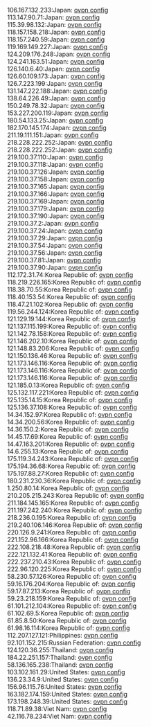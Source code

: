 106.167.132.233:Japan: [ovpn config](vpn/106_167_132_233.ovpn)  
113.147.90.71:Japan: [ovpn config](vpn/113_147_90_71.ovpn)  
115.39.98.132:Japan: [ovpn config](vpn/115_39_98_132.ovpn)  
118.157.158.218:Japan: [ovpn config](vpn/118_157_158_218.ovpn)  
118.157.240.59:Japan: [ovpn config](vpn/118_157_240_59.ovpn)  
119.169.149.227:Japan: [ovpn config](vpn/119_169_149_227.ovpn)  
124.209.176.248:Japan: [ovpn config](vpn/124_209_176_248.ovpn)  
124.241.163.51:Japan: [ovpn config](vpn/124_241_163_51.ovpn)  
126.140.6.40:Japan: [ovpn config](vpn/126_140_6_40.ovpn)  
126.60.109.173:Japan: [ovpn config](vpn/126_60_109_173.ovpn)  
126.7.223.199:Japan: [ovpn config](vpn/126_7_223_199.ovpn)  
131.147.222.188:Japan: [ovpn config](vpn/131_147_222_188.ovpn)  
138.64.226.49:Japan: [ovpn config](vpn/138_64_226_49.ovpn)  
150.249.78.32:Japan: [ovpn config](vpn/150_249_78_32.ovpn)  
153.227.200.119:Japan: [ovpn config](vpn/153_227_200_119.ovpn)  
180.54.133.25:Japan: [ovpn config](vpn/180_54_133_25.ovpn)  
182.170.145.174:Japan: [ovpn config](vpn/182_170_145_174.ovpn)  
211.19.111.151:Japan: [ovpn config](vpn/211_19_111_151.ovpn)  
218.228.222.252:Japan: [ovpn config](vpn/218_228_222_252.ovpn)  
218.228.222.252:Japan: [ovpn config](vpn/218_228_222_252.ovpn)  
219.100.37.110:Japan: [ovpn config](vpn/219_100_37_110.ovpn)  
219.100.37.118:Japan: [ovpn config](vpn/219_100_37_118.ovpn)  
219.100.37.126:Japan: [ovpn config](vpn/219_100_37_126.ovpn)  
219.100.37.158:Japan: [ovpn config](vpn/219_100_37_158.ovpn)  
219.100.37.165:Japan: [ovpn config](vpn/219_100_37_165.ovpn)  
219.100.37.166:Japan: [ovpn config](vpn/219_100_37_166.ovpn)  
219.100.37.169:Japan: [ovpn config](vpn/219_100_37_169.ovpn)  
219.100.37.179:Japan: [ovpn config](vpn/219_100_37_179.ovpn)  
219.100.37.190:Japan: [ovpn config](vpn/219_100_37_190.ovpn)  
219.100.37.2:Japan: [ovpn config](vpn/219_100_37_2.ovpn)  
219.100.37.24:Japan: [ovpn config](vpn/219_100_37_24.ovpn)  
219.100.37.29:Japan: [ovpn config](vpn/219_100_37_29.ovpn)  
219.100.37.54:Japan: [ovpn config](vpn/219_100_37_54.ovpn)  
219.100.37.56:Japan: [ovpn config](vpn/219_100_37_56.ovpn)  
219.100.37.81:Japan: [ovpn config](vpn/219_100_37_81.ovpn)  
219.100.37.90:Japan: [ovpn config](vpn/219_100_37_90.ovpn)  
112.172.31.74:Korea Republic of: [ovpn config](vpn/112_172_31_74.ovpn)  
118.219.226.165:Korea Republic of: [ovpn config](vpn/118_219_226_165.ovpn)  
118.38.70.55:Korea Republic of: [ovpn config](vpn/118_38_70_55.ovpn)  
118.40.153.54:Korea Republic of: [ovpn config](vpn/118_40_153_54.ovpn)  
118.47.21.102:Korea Republic of: [ovpn config](vpn/118_47_21_102.ovpn)  
119.56.244.124:Korea Republic of: [ovpn config](vpn/119_56_244_124.ovpn)  
121.129.19.144:Korea Republic of: [ovpn config](vpn/121_129_19_144.ovpn)  
121.137.115.199:Korea Republic of: [ovpn config](vpn/121_137_115_199.ovpn)  
121.142.78.158:Korea Republic of: [ovpn config](vpn/121_142_78_158.ovpn)  
121.146.202.10:Korea Republic of: [ovpn config](vpn/121_146_202_10.ovpn)  
121.148.83.206:Korea Republic of: [ovpn config](vpn/121_148_83_206.ovpn)  
121.150.136.46:Korea Republic of: [ovpn config](vpn/121_150_136_46.ovpn)  
121.173.146.116:Korea Republic of: [ovpn config](vpn/121_173_146_116.ovpn)  
121.173.146.116:Korea Republic of: [ovpn config](vpn/121_173_146_116.ovpn)  
121.173.146.116:Korea Republic of: [ovpn config](vpn/121_173_146_116.ovpn)  
121.185.0.13:Korea Republic of: [ovpn config](vpn/121_185_0_13.ovpn)  
125.132.117.221:Korea Republic of: [ovpn config](vpn/125_132_117_221.ovpn)  
125.135.14.15:Korea Republic of: [ovpn config](vpn/125_135_14_15.ovpn)  
125.136.37.108:Korea Republic of: [ovpn config](vpn/125_136_37_108.ovpn)  
14.34.152.97:Korea Republic of: [ovpn config](vpn/14_34_152_97.ovpn)  
14.34.200.56:Korea Republic of: [ovpn config](vpn/14_34_200_56.ovpn)  
14.36.150.2:Korea Republic of: [ovpn config](vpn/14_36_150_2.ovpn)  
14.45.17.69:Korea Republic of: [ovpn config](vpn/14_45_17_69.ovpn)  
14.47.163.201:Korea Republic of: [ovpn config](vpn/14_47_163_201.ovpn)  
14.6.255.13:Korea Republic of: [ovpn config](vpn/14_6_255_13.ovpn)  
175.119.34.243:Korea Republic of: [ovpn config](vpn/175_119_34_243.ovpn)  
175.194.36.68:Korea Republic of: [ovpn config](vpn/175_194_36_68.ovpn)  
175.197.88.27:Korea Republic of: [ovpn config](vpn/175_197_88_27.ovpn)  
180.231.230.36:Korea Republic of: [ovpn config](vpn/180_231_230_36.ovpn)  
1.250.80.14:Korea Republic of: [ovpn config](vpn/1_250_80_14.ovpn)  
210.205.215.243:Korea Republic of: [ovpn config](vpn/210_205_215_243.ovpn)  
211.184.145.165:Korea Republic of: [ovpn config](vpn/211_184_145_165.ovpn)  
211.197.242.240:Korea Republic of: [ovpn config](vpn/211_197_242_240.ovpn)  
218.236.0.195:Korea Republic of: [ovpn config](vpn/218_236_0_195.ovpn)  
219.240.106.146:Korea Republic of: [ovpn config](vpn/219_240_106_146.ovpn)  
220.126.9.241:Korea Republic of: [ovpn config](vpn/220_126_9_241.ovpn)  
221.152.96.166:Korea Republic of: [ovpn config](vpn/221_152_96_166.ovpn)  
222.108.218.48:Korea Republic of: [ovpn config](vpn/222_108_218_48.ovpn)  
222.121.132.41:Korea Republic of: [ovpn config](vpn/222_121_132_41.ovpn)  
222.237.210.43:Korea Republic of: [ovpn config](vpn/222_237_210_43.ovpn)  
222.96.120.225:Korea Republic of: [ovpn config](vpn/222_96_120_225.ovpn)  
58.230.57.126:Korea Republic of: [ovpn config](vpn/58_230_57_126.ovpn)  
59.16.176.204:Korea Republic of: [ovpn config](vpn/59_16_176_204.ovpn)  
59.17.87.213:Korea Republic of: [ovpn config](vpn/59_17_87_213.ovpn)  
59.23.218.159:Korea Republic of: [ovpn config](vpn/59_23_218_159.ovpn)  
61.101.212.104:Korea Republic of: [ovpn config](vpn/61_101_212_104.ovpn)  
61.102.69.5:Korea Republic of: [ovpn config](vpn/61_102_69_5.ovpn)  
61.85.8.50:Korea Republic of: [ovpn config](vpn/61_85_8_50.ovpn)  
61.98.16.114:Korea Republic of: [ovpn config](vpn/61_98_16_114.ovpn)  
112.207.127.121:Philippines: [ovpn config](vpn/112_207_127_121.ovpn)  
92.101.152.215:Russian Federation: [ovpn config](vpn/92_101_152_215.ovpn)  
124.120.36.255:Thailand: [ovpn config](vpn/124_120_36_255.ovpn)  
184.22.251.157:Thailand: [ovpn config](vpn/184_22_251_157.ovpn)  
58.136.165.238:Thailand: [ovpn config](vpn/58_136_165_238.ovpn)  
103.102.161.29:United States: [ovpn config](vpn/103_102_161_29.ovpn)  
136.23.34.9:United States: [ovpn config](vpn/136_23_34_9.ovpn)  
156.96.115.76:United States: [ovpn config](vpn/156_96_115_76.ovpn)  
163.182.174.159:United States: [ovpn config](vpn/163_182_174_159.ovpn)  
173.198.248.39:United States: [ovpn config](vpn/173_198_248_39.ovpn)  
118.71.89.38:Viet Nam: [ovpn config](vpn/118_71_89_38.ovpn)  
42.116.78.234:Viet Nam: [ovpn config](vpn/42_116_78_234.ovpn)  
